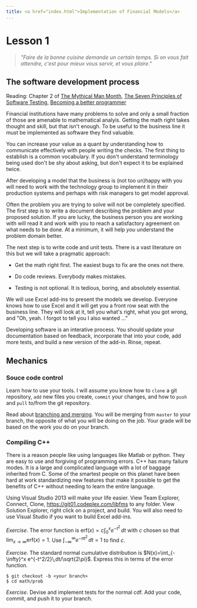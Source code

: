 ```yaml
---
title: <a href="index.html">Implementation of Financial Models</a>
...
```


# Lesson 1

> <i>"Faire de la bonne cuisine demande un certain temps.
Si on vous fait attendre,
c'est pour mieux vous servir, et vous plaire."</i>

## The software development process

Reading: Chapter 2 of [The Mythical Man Month](http://www.cs.virginia.edu/~evans/greatworks/mythical.pdf),
[The Seven Principles of Software Testing](http://se.ethz.ch/~meyer/publications/testing/principles.pdf),
[Becoming a better programmer](http://www.stroustrup.com/CVu263interview.pdf)

Financial institutions have many problems to solve and only a small
fraction of those are amenable to mathematical analyis. Getting the math
right takes thought and skill, but that isn't enough. To be useful to
the business line it must be implemented as software they find valuable.

You can increase your value as a quant by understanding how to communicate
effectively with people writing the checks. The first thing to establish
is a common vocabulary. If you don't understand terminology being used
don't be shy about asking, but don't expect it to be explained twice.

After developing a model that the business is (not too un)happy with
you will need to work with the technology group to implement it in their
production systems and perhaps with risk managers to get model approval.

Often the problem you are trying to solve will not be completely
specified. The first step is to write a document describing the problem
and your proposed solution. If you are lucky, the business person you
are working with will read it and work with you to reach a satisfactory
agreement on what needs to be done. At a minimum, it will help *you*
understand the problem domain better.

The next step is to write code and unit tests. There is a vast literature
on this but we will take a pragmatic approach:

- Get the math right first. The easiest bugs to fix are the ones not there.

- Do code reviews. Everybody makes mistakes.

- Testing is not optional. It is tedious, boring, and absolutely essential.

We will use Excel add-ins to present the models we develop. Everyone
knows how to use Excel and it will get you a front row seat with the
business line. They will look at it, tell you what's right, what you
got wrong, and "Oh, yeah. I forgot to tell you I also wanted ..."

Developing software is an interative process. You should update your
documentation based on feedback, incorporate that into your code, add
more tests, and build a new version of the add-in. Rinse, repeat.

## Mechanics

### Souce code control

Learn how to use your tools.
I will assume you know how to `clone` a git repository, `add` new files
you create, `commit` your changes, and how to `push` and `pull` to/from
the git repository.

Read about
[branching and merging](http://git-scm.com/book/en/Git-Branching-Basic-Branching-and-Merging).
You will be merging from `master` to your branch, the opposite of what
you will be doing on the job. Your grade will be based on the work you
do on your branch.

### Compiling C++

There is a reason people like using languages like Matlab or python.
They are easy to use and forgiving of programming errors.  C++ has
many failure modes. It is a large and complicated language with a lot
of baggage inherited from C. Some of the smartest people on this planet
have been hard at work standardizing new features that make it possible
to get the benefits of C++ without needing to learn the entire language.

Using Visual Studio 2013 will make your life easier. View Team Explorer,
Connect, Clone, https://git01.codeplex.com/libfms to any folder. View
Solution Explorer, right click on a project, and build. You will also
need to use Visual Studio if you want to build Excel add-ins.

_Exercise_. The error function is $\mathrm{erf}(x) = c\int_0^x e^{-t^2}\,dt$
with $c$ chosen so that $\lim_{x\to\infty}\mathrm{erf}(x) = 1$.
Use $\int_{-\infty}^\infty e^{-\pi t^2}\,dt = 1$ to find $c$.

_Exercise_. The standard normal cumulative distribution is
$N(x)=\int_{-\infty}^x e^{-t^2/2}\,dt/\sqrt{2\pi}$. Express this
in terms of the error function.

```
$ git checkout -b <your branch>
$ cd math/prob

```

_Exercise_. Devise and implement tests for the normal cdf.
Add your code, commit, and push it to your branch.

